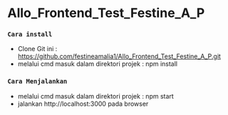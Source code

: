 # Allo_Frontend_Test_Festine_A_P

### `Cara install`
- Clone Git ini : https://github.com/festineamalia1/Allo_Frontend_Test_Festine_A_P.git
- melalui cmd masuk dalam direktori projek : npm install

### `Cara Menjalankan`
-  melalui cmd masuk dalam direktori projek : npm start
- jalankan http://localhost:3000 pada browser